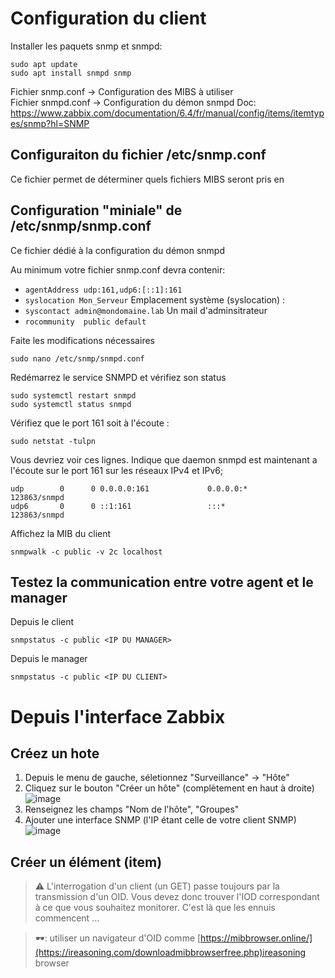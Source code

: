 # Configuration du client
Installer les paquets snmp et snmpd:
``` shell
sudo apt update
sudo apt install snmpd snmp
```
Fichier snmp.conf -> Configuration des MIBS à utiliser  
Fichier snmpd.conf -> Configuration du démon snmpd
Doc: https://www.zabbix.com/documentation/6.4/fr/manual/config/items/itemtypes/snmp?hl=SNMP

## Configuraiton du fichier /etc/snmp.conf
Ce fichier permet de déterminer quels fichiers MIBS seront pris en

## Configuration "miniale" de /etc/snmp/snmp.conf
Ce fichier dédié à la configuration du démon snmpd  

Au minimum votre fichier snmp.conf devra contenir:
 - `agentAddress udp:161,udp6:[::1]:161` 
 - `syslocation Mon_Serveur` Emplacement système (syslocation) :
 - `syscontact admin@mondomaine.lab` Un mail d'adminsitrateur
 - `rocommunity  public default`
   
Faite les modifications nécessaires  
``` shell
sudo nano /etc/snmp/snmpd.conf
```

Redémarrez le service SNMPD et vérifiez son status
``` shell
sudo systemctl restart snmpd
sudo systemctl status snmpd
```

Vérifiez que le port 161 soit à l'écoute :
``` shell
sudo netstat -tulpn
```
Vous devriez voir ces lignes. Indique que daemon snmpd est maintenant a l'écoute sur le port 161 sur les réseaux IPv4 et IPv6;
``` shell
udp        0      0 0.0.0.0:161             0.0.0.0:*                           123863/snmpd        
udp6       0      0 ::1:161                 :::*                                123863/snmpd  
```
Affichez la MIB du client  
``` shell
snmpwalk -c public -v 2c localhost
```

## Testez la communication entre votre agent et le manager
Depuis le client  
``` shell
snmpstatus -c public <IP DU MANAGER>
```

Depuis le manager  
``` shell
snmpstatus -c public <IP DU CLIENT>
```
# Depuis l'interface Zabbix
## Créez un hote
 1. Depuis le menu de gauche, séletionnez "Surveillance" -> "Hôte"
 2. Cliquez sur le bouton "Créer un hôte" (complètement en haut à droite) ![image](https://github.com/ornech/Supervision-zabbix/assets/101867500/35cb1694-f611-429c-88a4-82ba86297e26)
 3. Renseignez les champs "Nom de l'hôte", "Groupes"
 4. Ajouter une interface SNMP (l'IP étant celle de votre client SNMP) ![image](https://github.com/ornech/Supervision-zabbix/assets/101867500/70070581-f216-40b4-b7c6-0ee605a56ebb)


## Créer un élément (item)

> :warning: L'interrogation d'un client (un GET) passe toujours par la transmission d'un OID. Vous devez donc trouver l'IOD correspondant à ce que vous souhaitez monitorer. C'est là que les ennuis commencent ...
 
> 🕶️: utiliser un navigateur d'OID comme [https://mibbrowser.online/](https://ireasoning.com/downloadmibbrowserfree.php)ireasoning browser

